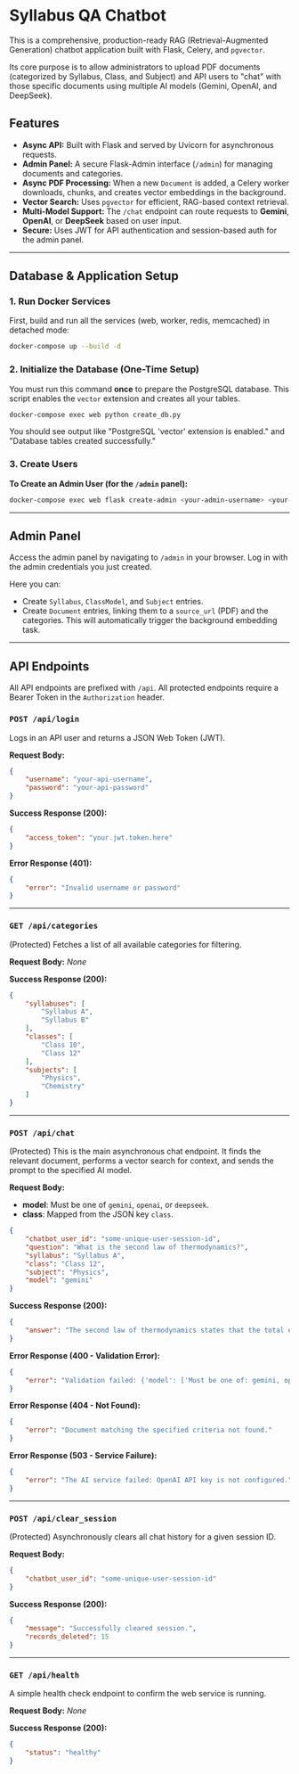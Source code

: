 # Syllabus QA Chatbot

This is a comprehensive, production-ready RAG (Retrieval-Augmented Generation) chatbot application built with Flask, Celery, and `pgvector`.

Its core purpose is to allow administrators to upload PDF documents (categorized by Syllabus, Class, and Subject) and API users to "chat" with those specific documents using multiple AI models (Gemini, OpenAI, and DeepSeek).

## Features

  * **Async API:** Built with Flask and served by Uvicorn for asynchronous requests.
  * **Admin Panel:** A secure Flask-Admin interface (`/admin`) for managing documents and categories.
  * **Async PDF Processing:** When a new `Document` is added, a Celery worker downloads, chunks, and creates vector embeddings in the background.
  * **Vector Search:** Uses `pgvector` for efficient, RAG-based context retrieval.
  * **Multi-Model Support:** The `/chat` endpoint can route requests to **Gemini**, **OpenAI**, or **DeepSeek** based on user input.
  * **Secure:** Uses JWT for API authentication and session-based auth for the admin panel.

-----

## Database & Application Setup

### 1\. Run Docker Services

First, build and run all the services (web, worker, redis, memcached) in detached mode:

```sh
docker-compose up --build -d
```

### 2\. Initialize the Database (One-Time Setup)

You must run this command **once** to prepare the PostgreSQL database. This script enables the `vector` extension and creates all your tables.

```sh
docker-compose exec web python create_db.py
```

You should see output like "PostgreSQL 'vector' extension is enabled." and "Database tables created successfully."

### 3\. Create Users


**To Create an Admin User (for the `/admin` panel):**

```sh
docker-compose exec web flask create-admin <your-admin-username> <your-admin-password>
```

-----

## Admin Panel

Access the admin panel by navigating to `/admin` in your browser. Log in with the admin credentials you just created.

Here you can:

  * Create `Syllabus`, `ClassModel`, and `Subject` entries.
  * Create `Document` entries, linking them to a `source_url` (PDF) and the categories. This will automatically trigger the background embedding task.

-----

## API Endpoints

All API endpoints are prefixed with `/api`. All protected endpoints require a Bearer Token in the `Authorization` header.

### `POST /api/login`

Logs in an API user and returns a JSON Web Token (JWT).

**Request Body:**

```json
{
    "username": "your-api-username",
    "password": "your-api-password"
}
```

**Success Response (200):**

```json
{
    "access_token": "your.jwt.token.here"
}
```

**Error Response (401):**

```json
{
    "error": "Invalid username or password"
}
```

-----

### `GET /api/categories`

(Protected) Fetches a list of all available categories for filtering.

**Request Body:**
*None*

**Success Response (200):**

```json
{
    "syllabuses": [
        "Syllabus A",
        "Syllabus B"
    ],
    "classes": [
        "Class 10",
        "Class 12"
    ],
    "subjects": [
        "Physics",
        "Chemistry"
    ]
}
```

-----

### `POST /api/chat`

(Protected) This is the main asynchronous chat endpoint. It finds the relevant document, performs a vector search for context, and sends the prompt to the specified AI model.

**Request Body:**

  * **model**: Must be one of `gemini`, `openai`, or `deepseek`.
  * **class**: Mapped from the JSON key `class`.

<!-- end list -->

```json
{
    "chatbot_user_id": "some-unique-user-session-id",
    "question": "What is the second law of thermodynamics?",
    "syllabus": "Syllabus A",
    "class": "Class 12",
    "subject": "Physics",
    "model": "gemini"
}
```

**Success Response (200):**

```json
{
    "answer": "The second law of thermodynamics states that the total entropy of an isolated system can only increase over time or remain constant..."
}
```

**Error Response (400 - Validation Error):**

```json
{
    "error": "Validation failed: {'model': ['Must be one of: gemini, openai, deepseek.']}"
}
```

**Error Response (404 - Not Found):**

```json
{
    "error": "Document matching the specified criteria not found."
}
```

**Error Response (503 - Service Failure):**

```json
{
    "error": "The AI service failed: OpenAI API key is not configured."
}
```

-----

### `POST /api/clear_session`

(Protected) Asynchronously clears all chat history for a given session ID.

**Request Body:**

```json
{
    "chatbot_user_id": "some-unique-user-session-id"
}
```

**Success Response (200):**

```json
{
    "message": "Successfully cleared session.",
    "records_deleted": 15
}
```

-----

### `GET /api/health`

A simple health check endpoint to confirm the web service is running.

**Request Body:**
*None*

**Success Response (200):**

```json
{
    "status": "healthy"
}
```